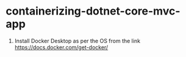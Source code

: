 # containerizing-dotnet-core-mvc-app
1. Install Docker Desktop as per the OS from the link
   https://docs.docker.com/get-docker/
